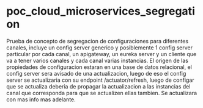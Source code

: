 # poc_cloud_microservices_segregation
Prueba de concepto de segregacion de configuraciones para diferentes canales, incluye un 
config server generico y posiblemente 1 config server particular por cada canal, un apigateway, un
eureka server y un cliente que va a tener varios canales y cada canal varias instancias. 
El origen de las propiedades de configuracion estaran en una base de datos relacional, el 
config server sera avisado de una actualizacion, luego de eso el config server se actualizaria 
con su endpoint /actuator/refresh, luego de configar que se actualiza deberia de propagar la 
actualizacion a las instancias del canal que corresponda para que se actualizen ellas tambien. 
Se actualizara con mas info mas adelante.
